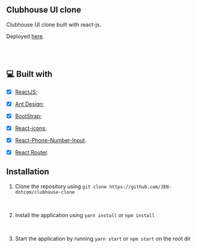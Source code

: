 ## Clubhouse UI clone

Clubhouse UI clone built with react-js.

Deployed [here](https://).

<br>

<br>

## 💻 Built with
- [x] [ReactJS](https://reactjs.org);
- [x] [Ant Design](https://ant.design/);
- [x] [BootStrap](https://getbootstrap.com/);
- [x] [React-icons](https://github.com/react-icons/react-icons#readme/);
- [x] [React-Phone-Number-Input](https://gitlab.com/catamphetamine/react-phone-number-input#readme).
- [x] [React Router](https://reactrouter.com/en/main).


## Installation

1. Clone the repository using  `git clone https://github.com/JEN-dotcom/clubhouse-clone`

<br />

2. Install the application using `yarn install` or `npm install`

<br />

3. Start the application by running `yarn start` or `npm start` on the root dir

<br />
